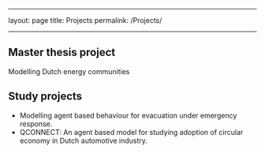 ___
layout: page title: Projects permalink: /Projects/
___

## Master thesis project

Modelling Dutch energy communities

## Study projects

* Modelling agent based behaviour for evacuation under emergency response.
* QCONNECT: An agent based model for studying adoption of circular economy in Dutch automotive industry.
 


